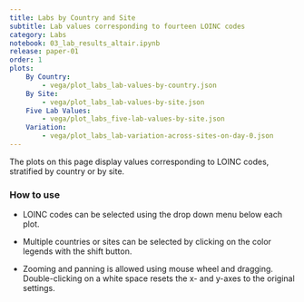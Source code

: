 ```yaml
---
title: Labs by Country and Site
subtitle: Lab values corresponding to fourteen LOINC codes
category: Labs
notebook: 03_lab_results_altair.ipynb
release: paper-01
order: 1
plots:
    By Country:
        - vega/plot_labs_lab-values-by-country.json
    By Site:
        - vega/plot_labs_lab-values-by-site.json
    Five Lab Values:
        - vega/plot_labs_five-lab-values-by-site.json
    Variation:
        - vega/plot_labs_lab-variation-across-sites-on-day-0.json
---
```


The plots on this page display values corresponding to LOINC codes, stratified by country or by site.

### How to use
- LOINC codes can be selected using the drop down menu below each plot.

- Multiple countries or sites can be selected by clicking on the color legends with the shift button.

- Zooming and panning is allowed using mouse wheel and dragging. Double-clicking on a white space resets the x- and y-axes to the original settings.